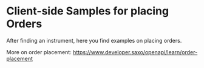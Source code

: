 # Client-side Samples for placing Orders

After finding an instrument, here you find examples on placing orders.

More on order placement: <https://www.developer.saxo/openapi/learn/order-placement>
